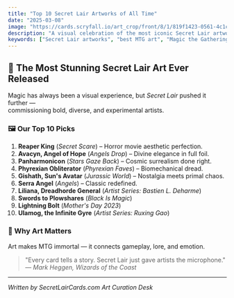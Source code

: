 ```yaml
---
title: "Top 10 Secret Lair Artworks of All Time"
date: "2025-03-08"
image: "https://cards.scryfall.io/art_crop/front/8/1/819f1423-0561-4c1c-bcf5-5379e0df5283.jpg"
description: "A visual celebration of the most iconic Secret Lair artworks from 2019–2025."
keywords: ["Secret Lair artworks", "best MTG art", "Magic the Gathering art", "Secret Lair top 10"]
---
```


## 🌟 The Most Stunning Secret Lair Art Ever Released

Magic has always been a visual experience, but *Secret Lair* pushed it further —  
commissioning bold, diverse, and experimental artists.

### 🖼️ Our Top 10 Picks
1. **Reaper King** (*Secret Scare*) – Horror movie aesthetic perfection.  
2. **Avacyn, Angel of Hope** (*Angels Drop*) – Divine elegance in full foil.  
3. **Panharmonicon** (*Stars Gaze Back*) – Cosmic surrealism done right.  
4. **Phyrexian Obliterator** (*Phyrexian Faves*) – Biomechanical dread.  
5. **Gishath, Sun's Avatar** (*Jurassic World*) – Nostalgia meets primal chaos.  
6. **Serra Angel** (*Angels*) – Classic redefined.  
7. **Liliana, Dreadhorde General** (*Artist Series: Bastien L. Deharme*)  
8. **Swords to Plowshares** (*Black Is Magic*)  
9. **Lightning Bolt** (*Mother's Day 2023*)  
10. **Ulamog, the Infinite Gyre** (*Artist Series: Ruxing Gao*)

### 🧩 Why Art Matters
Art makes MTG immortal — it connects gameplay, lore, and emotion.

> "Every card tells a story. Secret Lair just gave artists the microphone."  
> — *Mark Heggen, Wizards of the Coast*

---
*Written by SecretLairCards.com Art Curation Desk*





















